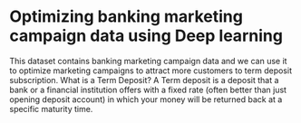 # Optimizing banking marketing campaign data using Deep learning
 This dataset contains banking marketing campaign data and we can use it to optimize marketing campaigns to attract more customers to term deposit subscription.  What is a Term Deposit?  A Term deposit is a deposit that a bank or a financial institution offers with a fixed rate (often better than just opening deposit account) in which your money will be returned back at a specific maturity time.
